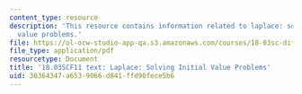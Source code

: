 ```yaml
---
content_type: resource
description: 'This resource contains information related to laplace: solving initial
  value problems.'
file: https://ol-ocw-studio-app-qa.s3.amazonaws.com/courses/18-03sc-differential-equations-fall-2011/30364347a6539066d841ffd90fece5b6_MIT18_03SCF11_s29_3text.pdf
file_type: application/pdf
resourcetype: Document
title: '18.03SCF11 text: Laplace: Solving Initial Value Problems'
uid: 30364347-a653-9066-d841-ffd90fece5b6
---
```

